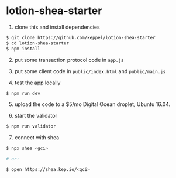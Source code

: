 # lotion-shea-starter

1. clone this and install dependencies
```bash
$ git clone https://github.com/keppel/lotion-shea-starter
$ cd lotion-shea-starter
$ npm install
```

2. put some transaction protocol code in `app.js`

3. put some client code in `public/index.html` and `public/main.js`

4. test the app locally
```bash
$ npm run dev
```

5. upload the code to a $5/mo Digital Ocean droplet, Ubuntu 16.04.

6. start the validator
```bash
$ npm run validator
```

7. connect with shea
```bash
$ npx shea <gci>

# or:

$ open https://shea.kep.io/<gci>
```
